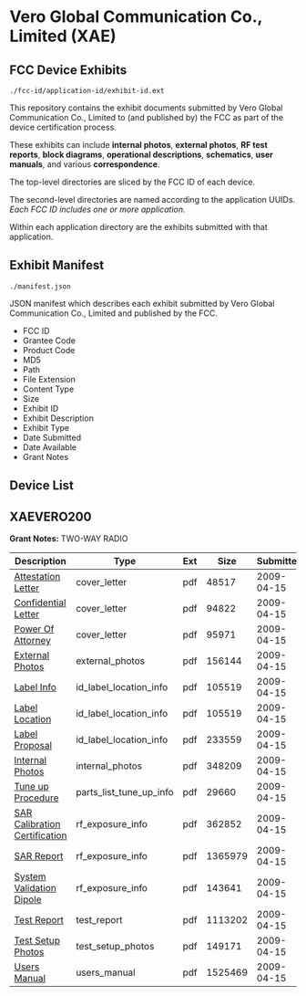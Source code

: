 # Vero Global Communication Co., Limited (XAE)
## FCC Device Exhibits

```
./fcc-id/application-id/exhibit-id.ext
```

This repository contains the exhibit documents submitted by Vero Global Communication Co., Limited to (and published by) the FCC as part of the device certification process.

These exhibits can include **internal photos**, **external photos**, **RF test reports**, **block diagrams**, **operational descriptions**, **schematics**, **user manuals**, and various **correspondence**.

The top-level directories are sliced by the FCC ID of each device.

The second-level directories are named according to the application UUIDs. *Each FCC ID includes one or more application.*

Within each application directory are the exhibits submitted with that application. 

## Exhibit Manifest

```
./manifest.json
```

JSON manifest which describes each exhibit submitted by Vero Global Communication Co., Limited and published by the FCC.

- FCC ID
- Grantee Code
- Product Code
- MD5
- Path
- File Extension
- Content Type
- Size
- Exhibit ID
- Exhibit Description
- Exhibit Type
- Date Submitted
- Date Available
- Grant Notes

## Device List
## XAEVERO200
**Grant Notes:** TWO-WAY RADIO

| Description | Type | Ext | Size | Submitted | Available |
| ----------- | ---- | --- | ---- | --------- | --------- |
| [Attestation Letter](XAEVERO200/83a722873def760a9a5a9df084069c78/1097184.pdf) | cover_letter | pdf | 48517 | 2009-04-15 | 2009-04-16 |
| [Confidential Letter](XAEVERO200/83a722873def760a9a5a9df084069c78/1097190.pdf) | cover_letter | pdf | 94822 | 2009-04-15 | 2009-04-16 |
| [Power Of Attorney](XAEVERO200/83a722873def760a9a5a9df084069c78/1097191.pdf) | cover_letter | pdf | 95971 | 2009-04-15 | 2009-04-16 |
| [External Photos](XAEVERO200/83a722873def760a9a5a9df084069c78/1097185.pdf) | external_photos | pdf | 156144 | 2009-04-15 | 2009-04-16 |
| [Label Info](XAEVERO200/83a722873def760a9a5a9df084069c78/1097187.pdf) | id_label_location_info | pdf | 105519 | 2009-04-15 | 2009-04-16 |
| [Label Location](XAEVERO200/83a722873def760a9a5a9df084069c78/1097187.pdf) | id_label_location_info | pdf | 105519 | 2009-04-15 | 2009-04-16 |
| [Label Proposal](XAEVERO200/83a722873def760a9a5a9df084069c78/1097189.pdf) | id_label_location_info | pdf | 233559 | 2009-04-15 | 2009-04-16 |
| [Internal Photos](XAEVERO200/83a722873def760a9a5a9df084069c78/1097186.pdf) | internal_photos | pdf | 348209 | 2009-04-15 | 2009-04-16 |
| [Tune up Procedure](XAEVERO200/83a722873def760a9a5a9df084069c78/1097210.pdf) | parts_list_tune_up_info | pdf | 29660 | 2009-04-15 | 2009-04-16 |
| [SAR Calibration Certification](XAEVERO200/83a722873def760a9a5a9df084069c78/1097192.pdf) | rf_exposure_info | pdf | 362852 | 2009-04-15 | 2009-04-16 |
| [SAR Report](XAEVERO200/83a722873def760a9a5a9df084069c78/1097206.pdf) | rf_exposure_info | pdf | 1365979 | 2009-04-15 | 2009-04-16 |
| [System Validation Dipole](XAEVERO200/83a722873def760a9a5a9df084069c78/1097207.pdf) | rf_exposure_info | pdf | 143641 | 2009-04-15 | 2009-04-16 |
| [Test Report](XAEVERO200/83a722873def760a9a5a9df084069c78/1097208.pdf) | test_report | pdf | 1113202 | 2009-04-15 | 2009-04-16 |
| [Test Setup Photos](XAEVERO200/83a722873def760a9a5a9df084069c78/1097209.pdf) | test_setup_photos | pdf | 149171 | 2009-04-15 | 2009-04-16 |
| [Users Manual](XAEVERO200/83a722873def760a9a5a9df084069c78/1097183.pdf) | users_manual | pdf | 1525469 | 2009-04-15 | 2009-04-16 |
